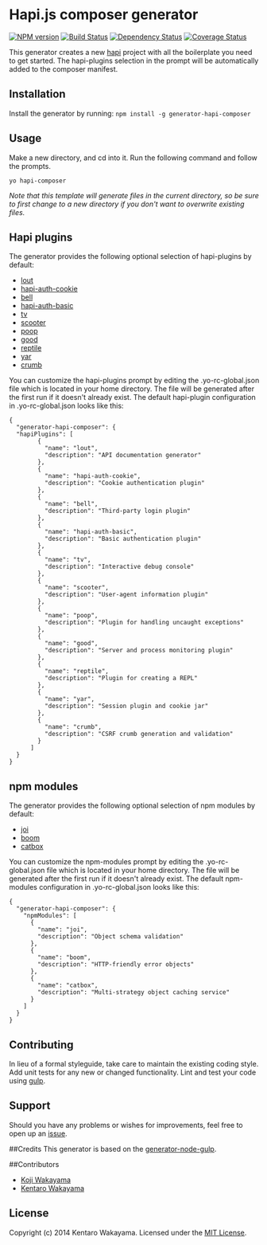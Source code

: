 # Hapi.js composer generator
[![NPM version][npm-image]][npm-url] [![Build Status][travis-image]][travis-url] [![Dependency Status][daviddm-url]][daviddm-image] [![Coverage Status][coveralls-image]][coveralls-url]

This generator creates a new [hapi](http://hapijs.com/) project with all the boilerplate you need to get started. The hapi-plugins selection in the prompt will be automatically added to the composer manifest.

## Installation

Install the generator by running: `npm install -g generator-hapi-composer`


## Usage

Make a new directory, and cd into it.
Run the following command and follow the prompts.

```
yo hapi-composer
```

_Note that this template will generate files in the current directory, so be sure to first change to a new directory if you don't want to overwrite existing files._

## Hapi plugins
The generator provides the following optional selection of hapi-plugins by default:

- [lout](https://github.com/spumko/lout)
- [hapi-auth-cookie](https://github.com/spumko/hapi-auth-cookie)
- [bell](https://github.com/spumko/bell)
- [hapi-auth-basic](https://github.com/spumko/hapi-auth-basic)
- [tv](https://github.com/spumko/tv)
- [scooter](https://github.com/spumko/scooter)
- [poop](https://github.com/spumko/poop)
- [good](https://github.com/spumko/good)
- [reptile](https://github.com/spumko/reptile)
- [yar](https://github.com/spumko/yar)
- [crumb](https://github.com/spumko/crumb)

You can customize the hapi-plugins prompt by editing the .yo-rc-global.json file which is located in your home directory. The file will be generated after the first run if it doesn't already exist. The default hapi-plugin configuration in .yo-rc-global.json looks like this:

```
{
  "generator-hapi-composer": {
  "hapiPlugins": [
        {
          "name": "lout",
          "description": "API documentation generator"
        },
        {
          "name": "hapi-auth-cookie",
          "description": "Cookie authentication plugin"
        },
        {
          "name": "bell",
          "description": "Third-party login plugin"
        },
        {
          "name": "hapi-auth-basic",
          "description": "Basic authentication plugin"
        },
        {
          "name": "tv",
          "description": "Interactive debug console"
        },
        {
          "name": "scooter",
          "description": "User-agent information plugin"
        },
        {
          "name": "poop",
          "description": "Plugin for handling uncaught exceptions"
        },
        {
          "name": "good",
          "description": "Server and process monitoring plugin"
        },
        {
          "name": "reptile",
          "description": "Plugin for creating a REPL"
        },
        {
          "name": "yar",
          "description": "Session plugin and cookie jar"
        },
        {
          "name": "crumb",
          "description": "CSRF crumb generation and validation"
        }
      ]
  }
}
```

## npm modules
The generator provides the following optional selection of npm modules by default:

- [joi](https://github.com/spumko/joi)
- [boom](https://github.com/spumko/boom)
- [catbox](https://github.com/spumko/catbox)

You can customize the npm-modules prompt by editing the .yo-rc-global.json file which is located in your home directory. The file will be generated after the first run if it doesn't already exist. The default npm-modules configuration in .yo-rc-global.json looks like this:

```
{
  "generator-hapi-composer": {
    "npmModules": [
      {
        "name": "joi",
        "description": "Object schema validation"
      },
      {
        "name": "boom",
        "description": "HTTP-friendly error objects"
      },
      {
        "name": "catbox",
        "description": "Multi-strategy object caching service"
      }
    ]
  }
}
```

## Contributing

In lieu of a formal styleguide, take care to maintain the existing coding style. Add unit tests for any new or changed functionality. Lint and test your code using [gulp](http://gulpjs.com/).

## Support

Should you have any problems or wishes for improvements, feel free to open up an [issue](https://github.com/wakayama-io/generator-hapi-composer/issues).

##Credits
This generator is based on the [generator-node-gulp](https://github.com/stefanbuck/generator-node-gulp).

##Contributors
- [Koji Wakayama](https://github.com/kojiwakayama)
- [Kentaro Wakayama](https://github.com/kwakayama)

## License

Copyright (c) 2014 Kentaro Wakayama. Licensed under the [MIT License](http://en.wikipedia.org/wiki/MIT_License).

[npm-url]: https://npmjs.org/package/generator-hapi-composer
[npm-image]: https://badge.fury.io/js/generator-hapi-composer.svg
[travis-url]: https://travis-ci.org/wakayama-io/generator-hapi-composer
[travis-image]: https://travis-ci.org/wakayama-io/generator-hapi-composer.svg?branch=master
[daviddm-url]: https://david-dm.org/wakayama-io/generator-hapi-composer.svg?theme=shields.io
[daviddm-image]: https://david-dm.org/wakayama-io/generator-hapi-composer
[coveralls-url]: https://coveralls.io/r/wakayama-io/generator-hapi-composer
[coveralls-image]: https://coveralls.io/repos/wakayama-io/generator-hapi-composer/badge.png
